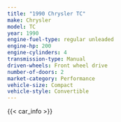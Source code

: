 ```yaml
---
title: "1990 Chrysler TC"
make: Chrysler
model: TC
year: 1990
engine-fuel-type: regular unleaded
engine-hp: 200
engine-cylinders: 4
transmission-type: Manual
driven-wheels: Front wheel drive
number-of-doors: 2
market-category: Performance
vehicle-size: Compact
vehicle-style: Convertible
---
```


{{< car_info >}}
